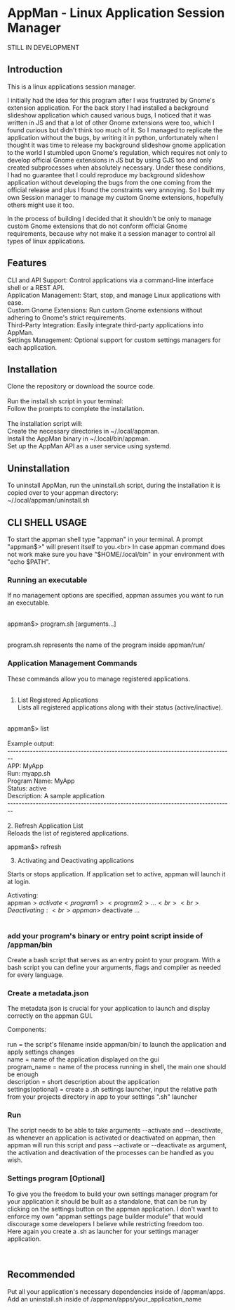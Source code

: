 # AppMan - Linux Application Session Manager

STILL IN DEVELOPMENT

## Introduction

This is a linux applications session manager.

I initially had the idea for this program after I was frustrated by Gnome's extension application. For the back story I had installed a background slideshow application which caused various bugs, I noticed that it was written in JS and that a lot of other Gnome extensions were too, which I found curious but didn't think too much of it. So I managed to replicate the application without the bugs, by writing it in python, unfortunately when I thought it was time to release my background slideshow gnome application to the world I stumbled upon Gnome's regulation, which requires not only to develop official Gnome extensions in JS but by using GJS too and only created subprocesses when absolutely necessary. Under these conditions, I had no guarantee that I could reproduce my background slideshow application without developing the bugs from the one coming from the official release and plus I found the constraints very annoying. So I built my own Session manager to manage my custom Gnome extensions, hopefully others might use it too.

In the process of building I decided that it shouldn't be only to manage custom Gnome extensions that do not conform official Gnome requirements, because why not make it a session manager to control all types of linux applications.

## Features

CLI and API Support: Control applications via a command-line interface shell or a REST API.<br>
Application Management: Start, stop, and manage Linux applications with ease.<br>
Custom Gnome Extensions: Run custom Gnome extensions without adhering to Gnome's strict requirements.<br>
Third-Party Integration: Easily integrate third-party applications into AppMan.<br>
Settings Management: Optional support for custom settings managers for each application.<br>

## Installation

Clone the repository or download the source code.<br>
<br>
Run the install.sh script in your terminal:<br>
Follow the prompts to complete the installation.<br>
<br>
The installation script will:<br>
Create the necessary directories in ~/.local/appman.<br>
Install the AppMan binary in ~/.local/bin/appman.<br>
Set up the AppMan API as a user service using systemd.<br>

## Uninstallation

To uninstall AppMan, run the uninstall.sh script, during the installation it is copied over to your appman directory:<br>
~/.local/appman/uninstall.sh<br>

## CLI SHELL USAGE

To start the appman shell type "appman" in your terminal. A prompt "appman$>" will present itself to you.<br>
In case appman command does not work make sure you have "$HOME/.local/bin" in your environment with "echo $PATH".

### Running an executable

If no management options are specified, appman assumes you want to run an executable.<br><br>

appman$> program.sh [arguments...]<br><br>

program.sh represents the name of the program inside appman/run/<br>

### Application Management Commands

These commands allow you to manage registered applications.<br>
<br>
1. List Registered Applications<br>
Lists all registered applications along with their status (active/inactive).<br>
<br>
appman$> list<br>
<br>
Example output:<br>
--------------------------------------------------------------------------------<br>
APP: MyApp<br>
Run: myapp.sh<br>
Program Name: MyApp<br>
Status: active<br>
Description: A sample application<br>
--------------------------------------------------------------------------------<br>
<br>
2. Refresh Application List<br>
Reloads the list of registered applications.<br>

appman$> refresh<br>

3. Activating and Deactivating applications

Starts or stops application. If application set to active, appman will launch it at login.<br>

Activating:<br>
appman$> activate <program1> <program2> ...<br>
<br>
Deactivating:<br>
appman$> deactivate <program1> <program2> ...<br>
<br>

### add your program's binary or entry point script inside of /appman/bin

Create a bash script that serves as an entry point to your program. With a bash script you can define your arguments, flags and compiler as needed for every language.<br>

### Create a metadata.json

The metadata json is crucial for your application to launch and display correctly on the appman GUI.<br>

Components:<br>
<br>
run = the script's filename inside appman/bin/ to launch the application and apply settings changes<br>
name = name of the application displayed on the gui<br>
program_name = name of the process running in shell, the main one should be enough<br>
description = short description about the application<br>
settings(optional) = create a .sh settings launcher, input the relative path from your projects directory in app to your settings ".sh" launcher<br>

### Run

The script needs to be able to take arguments --activate and --deactivate, as whenever an application is activated or deactivated on appman, then appman will run this script and pass --activate or --deactivate as argument, the activation and deactivation of the processes can be handled as you wish.<br>

### Settings program [Optional]
To give you the freedom to build your own settings manager program for your application it should be built as a standalone, that can be run by clicking on the settings button on the appman application. I don't want to enforce my own "appman settings page builder module" that would discourage some developers I believe while restricting freedom too.<br>
Here again you create a .sh as launcher for your settings manager application.<br>
<!-- If you want to make it match the design of appman look at the "Design Guide" section in this README --><br>

## Recommended
Put all your application's necessary dependencies inside of /appman/apps.
Add an uninstall.sh inside of /appman/apps/your_application_name
